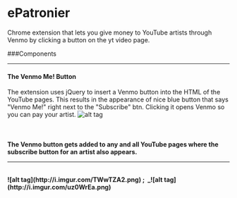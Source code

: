 # ePatronier
Chrome extension that lets you give money to YouTube artists through Venmo by clicking a button on the yt video page.

###Components
_____________
#### The Venmo Me! Button
The extension uses jQuery to insert a Venmo button into the HTML of the YouTube pages. This results in the appearance of nice blue button that says "Venmo Me!" right next to the "Subscribe" btn. Clicking it opens Venmo so you can pay your artist.
![alt tag](http://i.imgur.com/1xEQrM8.png)
<br>
<br>
<br>
<br>
<b>The Venmo button gets added to any and all YouTube pages where the subscribe button for an artist also appears.<b>
______________________________________________________________________________________________________________________
<br>
![alt tag](http://i.imgur.com/TWwTZA2.png) ;&nbsp;&nbsp;_![alt tag](http://i.imgur.com/uz0WrEa.png)

